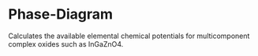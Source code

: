 # Phase-Diagram
Calculates the available elemental chemical potentials for multicomponent complex oxides such as InGaZnO4.
